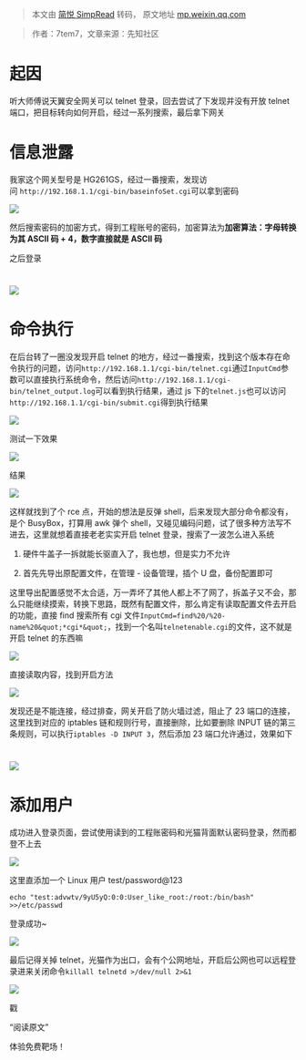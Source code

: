 > 本文由 [简悦 SimpRead](http://ksria.com/simpread/) 转码， 原文地址 [mp.weixin.qq.com](https://mp.weixin.qq.com/s/YngrFEE9WtIBPHRVHGdtYw)

> 作者：7tem7，文章来源：先知社区

起因
==

听大师傅说天翼安全网关可以 telnet 登录，回去尝试了下发现并没有开放 telnet 端口，把目标转向如何开启，经过一系列搜索，最后拿下网关

信息泄露
====

我家这个网关型号是 HG261GS，经过一番搜索，发现访问 `http://192.168.1.1/cgi-bin/baseinfoSet.cgi`可以拿到密码

![](https://mmbiz.qpic.cn/mmbiz_png/GzdTGmQpRic0Kza8C0Az0zEkfdxjFeUn1DSwS2aurkdjM4NUsCF4RcRtBhG7uG7NJy1hoj4fbl8TykW3QUF5GSw/640?wx_fmt=png)

然后搜索密码的加密方式，得到工程账号的密码，加密算法为**加密算法：字母转换为其 ASCII 码 + 4，数字直接就是 ASCII 码**

之后登录

![](https://mmbiz.qpic.cn/mmbiz_png/GzdTGmQpRic0Kza8C0Az0zEkfdxjFeUn1RhxnXXJ2rypp6rfiaKOEuhUPrxGNDqdeROuia71u014aImy2fFGNDOsg/640?wx_fmt=png)
=============================================================================================================================================

命令执行
====

在后台转了一圈没发现开启 telnet 的地方，经过一番搜索，找到这个版本存在命令执行的问题，访问`http://192.168.1.1/cgi-bin/telnet.cgi`通过`InputCmd`参数可以直接执行系统命令，然后访问`http://192.168.1.1/cgi-bin/telnet_output.log`可以看到执行结果，通过 js 下的`telnet.js`也可以访问`http://192.168.1.1/cgi-bin/submit.cgi`得到执行结果

![](https://mmbiz.qpic.cn/mmbiz_png/GzdTGmQpRic0Kza8C0Az0zEkfdxjFeUn1rGVdZqcia22cGFruIX7AasZtzVQPaaYhj2GRQMWqraqLabggAE4micRg/640?wx_fmt=png)

测试一下效果

![](https://mmbiz.qpic.cn/mmbiz_png/GzdTGmQpRic0Kza8C0Az0zEkfdxjFeUn1HyRcicmSDuQZNYutw8HWMN2XAkRWEFm1WnZ9UQSeUzicmI70PBsh7ReA/640?wx_fmt=png)

结果

![](https://mmbiz.qpic.cn/mmbiz_png/GzdTGmQpRic0Kza8C0Az0zEkfdxjFeUn1x7icT77Srx9ZNbU8KYncTvs8qqrhM9FULDZfG26yAUO2ayiamic2icHrCA/640?wx_fmt=png)

这样就找到了个 rce 点，开始的想法是反弹 shell，后来发现大部分命令都没有，是个 BusyBox，打算用 awk 弹个 shell，又碰见编码问题，试了很多种方法写不进去，这里就想着直接老老实实开启 telnet 登录，搜索了一波怎么进入系统  

1.  硬件牛盖子一拆就能长驱直入了，我也想，但是实力不允许
    
2.  首先先导出原配置文件，在管理 - 设备管理，插个 U 盘，备份配置即可
    

这里导出配置感觉不太合适，万一弄坏了其他人都上不了网了，拆盖子又不会，那么只能继续摸索，转换下思路，既然有配置文件，那么肯定有读取配置文件去开启的功能，直接 find 搜索所有 cgi 文件`InputCmd=find%20/%20-name%20&quot;*cgi*&quot;`，找到一个名叫`telnetenable.cgi`的文件，这不就是开启 telnet 的东西嘛

![](https://mmbiz.qpic.cn/mmbiz_png/GzdTGmQpRic0Kza8C0Az0zEkfdxjFeUn1TTib1ib4AIqMymicW1MgpFT8xIicJG3MfSv8MVfIHJdl4tBFHIRVPCJWNw/640?wx_fmt=png)

直接读取内容，找到开启方法

![](https://mmbiz.qpic.cn/mmbiz_png/GzdTGmQpRic0Kza8C0Az0zEkfdxjFeUn15N0NqwztJ9kBEkXGsdfrybUHaHF4PCgfBewJ5bbIabPemSOSumv1icA/640?wx_fmt=png)

发现还是不能连接，经过排查，网关开启了防火墙过滤，阻止了 23 端口的连接，这里找到对应的 iptables 链和规则行号，直接删除，比如要删除 INPUT 链的第三条规则，可以执行`iptables -D INPUT 3`，然后添加 23 端口允许通过，效果如下

![](https://mmbiz.qpic.cn/mmbiz_png/GzdTGmQpRic0Kza8C0Az0zEkfdxjFeUn1m4nEqHzicUAEkS3nRcAKdr1OpiaHLCibfSPQdYnSeHAXHnyGMJZmWm8zg/640?wx_fmt=png)
==============================================================================================================================================

添加用户
====

成功进入登录页面，尝试使用读到的工程账密码和光猫背面默认密码登录，然而都登不上去

![](https://mmbiz.qpic.cn/mmbiz_png/GzdTGmQpRic0Kza8C0Az0zEkfdxjFeUn1XZmuFFFOU4cy2WF9DSFzxhy0H7O2CuOgKCSsEzYZs1op7SaTKXAGhw/640?wx_fmt=png)

这里直添加一个 Linux 用户 test/password@123

`echo "test:advwtv/9yU5yQ:0:0:User_like_root:/root:/bin/bash" >>/etc/passwd`

登录成功~

![](https://mmbiz.qpic.cn/mmbiz_png/GzdTGmQpRic0Kza8C0Az0zEkfdxjFeUn17tDVSWNMeiblsEhic3bWUzwhZ4gErRmMy1F6L6iae4UiavlLpuPOC5ZG3A/640?wx_fmt=png)

最后记得关掉 telnet，光猫作为出口，会有个公网地址，开启后公网也可以远程登录进来关闭命令`killall telnetd >/dev/null 2>&1`

![](https://mmbiz.qpic.cn/mmbiz_gif/3RhuVysG9LfbzQb75ZqoK2T2YO9XTQYD0aDUibvcxdbLRqzCwlkYcn0HppvXpZuenRzjX8ibhzcibJJge9Bw9xc8A/640?wx_fmt=gif)

  

戳

  

“阅读原文”

  

  

体验免费靶场！